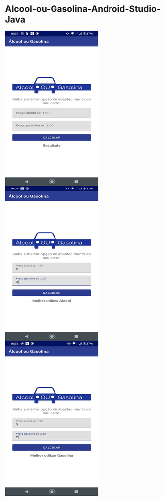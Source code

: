 # Alcool-ou-Gasolina-Android-Studio-Java

<div>
 <img align="left"  height="500" width="300" src="img1.jpeg">
 <img align="left"  height="500" width="300" src="img2.jpeg">
 <img align="left"  height="500" width="300" src="img3.jpeg">
</div>

